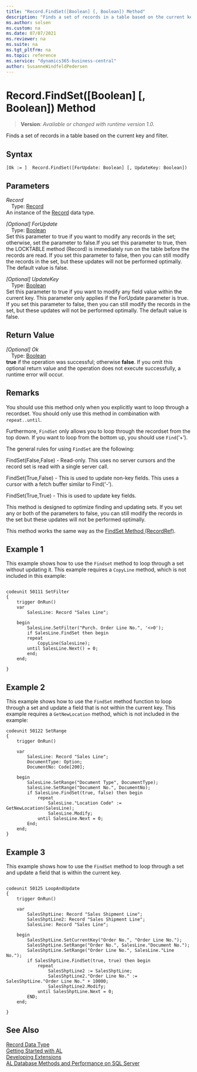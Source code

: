 ```yaml
---
title: "Record.FindSet([Boolean] [, Boolean]) Method"
description: "Finds a set of records in a table based on the current key and filter."
ms.author: solsen
ms.custom: na
ms.date: 07/07/2021
ms.reviewer: na
ms.suite: na
ms.tgt_pltfrm: na
ms.topic: reference
ms.service: "dynamics365-business-central"
author: SusanneWindfeldPedersen
---
```

[//]: # (START>DO_NOT_EDIT)
[//]: # (IMPORTANT:Do not edit any of the content between here and the END>DO_NOT_EDIT.)
[//]: # (Any modifications should be made in the .xml files in the ModernDev repo.)
# Record.FindSet([Boolean] [, Boolean]) Method
> **Version**: _Available or changed with runtime version 1.0._

Finds a set of records in a table based on the current key and filter.


## Syntax
```AL
[Ok := ]  Record.FindSet([ForUpdate: Boolean] [, UpdateKey: Boolean])
```
## Parameters
*Record*  
&emsp;Type: [Record](record-data-type.md)  
An instance of the [Record](record-data-type.md) data type.  

*[Optional] ForUpdate*  
&emsp;Type: [Boolean](../boolean/boolean-data-type.md)  
Set this parameter to true if you want to modify any records in the set; otherwise, set the parameter to false.If you set this parameter to true, then the LOCKTABLE method (Record) is immediately run on the table before the records are read. If you set this parameter to false, then you can still modify the records in the set, but these updates will not be performed optimally. The default value is false.
          
*[Optional] UpdateKey*  
&emsp;Type: [Boolean](../boolean/boolean-data-type.md)  
Set this parameter to true if you want to modify any field value within the current key. This parameter only applies if the ForUpdate parameter is true. If you set this parameter to false, then you can still modify the records in the set, but these updates will not be performed optimally. The default value is false.
          


## Return Value
*[Optional] Ok*  
&emsp;Type: [Boolean](../boolean/boolean-data-type.md)  
**true** if the operation was successful; otherwise **false**.   If you omit this optional return value and the operation does not execute successfully, a runtime error will occur.  


[//]: # (IMPORTANT: END>DO_NOT_EDIT)

## Remarks

You should use this method only when you explicitly want to loop through a recordset. You should only use this method in combination with `repeat..until`.

Furthermore, `FindSet` only allows you to loop through the recordset from the top down. If you want to loop from the bottom up, you should use `Find`(‘+’).

The general rules for using `FindSet` are the following:

FindSet(False,False) - Read-only. This uses no server cursors and the record set is read with a single server call.

FindSet(True,False) - This is used to update non-key fields. This uses a cursor with a fetch buffer similar to Find(‘-’).

FindSet(True,True) - This is used to update key fields.

This method is designed to optimize finding and updating sets. If you set any or both of the parameters to false, you can still modify the records in the set but these updates will not be performed optimally.

This method works the same way as the [FindSet Method (RecordRef)](../recordref/recordref-findset-method.md).

## Example 1

This example shows how to use the `Findset` method to loop through a set without updating it. This example requires a `CopyLine` method, which is not included in this example:

```al

codeunit 50111 SetFilter
{
    trigger OnRun()
    var
        SalesLine: Record "Sales Line";

    begin
        SalesLine.SetFilter("Purch. Order Line No.", '<>0');
        if SalesLine.FindSet then begin
        repeat
            CopyLine(SalesLine);  
        until SalesLine.Next() = 0;  
        end;  
    end;
    
}
```

## Example 2

This example shows how to use the `FindSet` method function to loop through a set and update a field that is not within the current key. This example requires a `GetNewLocation` method, which is not included in the example:

```al
codeunit 50122 SetRange
{
    trigger OnRun()

    var
        SalesLine: Record "Sales Line";
        DocumentType: Option;
        DocumentNo: Code[200];

    begin
        SalesLine.SetRange("Document Type", DocumentType);
        SalesLine.SetRange("Document No.", DocumentNo);
        if SalesLine.FindSet(true, false) then begin
            repeat
                SalesLine."Location Code" := GetNewLocation(SalesLine);
                SalesLine.Modify;
            until SalesLine.Next = 0;
        End;
    end;
}
```

## Example 3

This example shows how to use the `FindSet` method to loop through a set and update a field that is within the current key.

```al

codeunit 50125 LoopAndUpdate
{
    trigger OnRun()

    var
        SalesShptLine: Record "Sales Shipment Line";
        SalesShptLine2: Record "Sales Shipment Line";
        SalesLine: Record "Sales Line";

    begin
        SalesShptLine.SetCurrentKey("Order No.", "Order Line No.");
        SalesShptLine.SetRange("Order No.", SalesLine."Document No.");
        SalesShptLine.SetRange("Order Line No.", SalesLine."Line No.");
        if SalesShptLine.FindSet(true, true) then begin
            repeat
                SalesShptLine2 := SalesShptLine;
                SalesShptLine2."Order Line No." := SalesShptLine."Order Line No." + 10000;
                SalesShptLine2.Modify;
            until SalesShptLine.Next = 0;
        END;
    end;

}

```


## See Also
[Record Data Type](record-data-type.md)  
[Getting Started with AL](../../devenv-get-started.md)  
[Developing Extensions](../../devenv-dev-overview.md)  
[AL Database Methods and Performance on SQL Server](../../../administration/optimize-sql-al-Database-methods-and-performance-on-server.md)